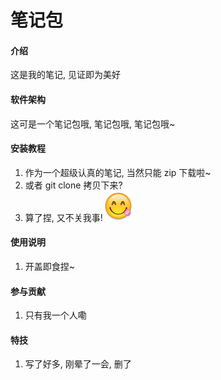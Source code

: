 # 笔记包

#### 介绍
这是我的笔记, 见证即为美好

#### 软件架构
这可是一个笔记包哦, 笔记包哦, 笔记包哦~


#### 安装教程

1.  作为一个超级认真的笔记, 当然只能 zip 下载啦~
2.  或者 git clone 拷贝下来?
3.  算了捏, 又不关我事!![输入图片说明](000D2F7D.png)

#### 使用说明

1.  开盖即食捏~

#### 参与贡献

1.  只有我一个人嘞


#### 特技

1.  写了好多, 刚晕了一会, 删了
